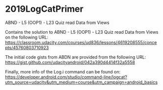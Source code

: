 # 2019LogCatPrimer
ABND - L5 (OOP1) - L23 Quiz read Data from Views

Contains the solution to ABND - L5 (OOP1) - L23 Quiz read Data from Views on the following URL: 
https://classroom.udacity.com/courses/ud836/lessons/4619208555/concepts/45760803710923

The initial code gists from ABDN are provided from the following URL:
https://gist.github.com/udacityandroid/042a390d4414f32a5558

Finally, more info of the Log.i command can be found on:
https://developer.android.com/studio/command-line/logcat?utm_source=udacity&utm_medium=course&utm_campaign=android_basics
